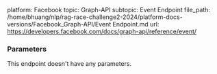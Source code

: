 platform: Facebook
topic: Graph-API
subtopic: Event Endpoint
file_path: /home/bhuang/nlp/rag-race-challenge2-2024/platform-docs-versions/Facebook_Graph-API/Event Endpoint.md
url: https://developers.facebook.com/docs/graph-api/reference/event/

### Parameters

This endpoint doesn't have any parameters.
